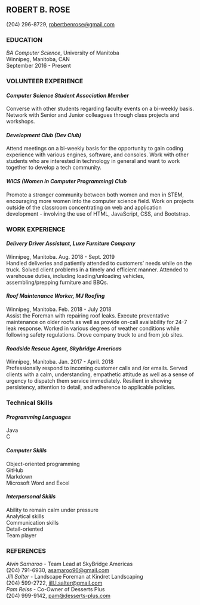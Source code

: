 ## ROBERT B. ROSE
(204) 296-8729, robertbenrose@gmail.com
### EDUCATION
_BA Computer Science_, University of Manitoba  
Winnipeg, Manitoba, CAN  
September 2016 - Present
### VOLUNTEER EXPERIENCE
#### _Computer Science Student Association Member_
Converse with other students regarding faculty events on a bi-weekly basis.
Network with Senior and Junior colleagues through class projects and workshops.
#### _Development Club (Dev Club)_
Attend meetings on a bi-weekly basis for the opportunity to gain coding experience with various engines, software, and consoles.
Work with other students who are interested in technology in general and want to work together to develop a tech community.
#### _WICS (Women in Computer Programming) Club_
Promote a stronger community between both women and men in STEM, encouraging more women into the computer science field.
Work on projects outside of the classroom concentrating on web and application development - involving the use of HTML, JavaScript, CSS, and Bootstrap.
### WORK EXPERIENCE
#### _Delivery Driver Assistant, Luxe Furniture Company_
Winnipeg, Manitoba. Aug. 2018 - Sept. 2019  
Handled deliveries and patiently attended to
customers’ needs while on the truck. Solved client
problems in a timely and efficient manner. Attended
to warehouse duties, including loading/unloading
vehicles, assembling/prepping furniture and BBQs.
#### _Roof Maintenance Worker, MJ Roofing_
Winnipeg, Manitoba. Feb. 2018 - July 2018  
Assist the Foreman with repairing roof leaks. Execute
preventative maintenance on older roofs as well as
provide on-call availability for 24-7 leak response.
Worked in various degrees of weather conditions
while following safety regulations. Drove company
truck to and from job sites.
#### _Roadside Rescue Agent, Skybridge Americas_
Winnipeg, Manitoba. Jan. 2017 - April. 2018  
Professionally respond to incoming customer calls and
/or emails. Served clients with a calm, understanding,
empathetic attitude as well as a sense of urgency to
dispatch them service immediately. Resilient in
showing persistency, attention to detail, and
adherence to applicable policies.
### Technical Skills
#### _Programming Languages_  
Java  
C  
#### _Computer Skills_
Object-oriented programming  
GitHub  
Markdown  
Microsoft Word and Excel  
#### _Interpersonal Skills_
Ability to remain calm under pressure  
Analytical skills  
Communication skills  
Detail-oriented  
Team player  
### REFERENCES
_Alvin Samaroo_ - Team Lead at SkyBridge Americas  
(204) 791-6930, asamaroo96@gmail.com  
_Jill Salter_ - Landscape Foreman at Kindret Landscaping  
 (204) 599-2722, jill.l.salter@gmail.com  
_Pam Reiss_ - Co-Owner of Desserts Plus  
 (204) 999-9142, pam@desserts-plus.com

